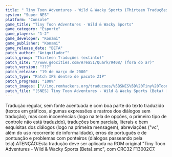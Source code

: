 ```yaml
---
title: " Tiny Toon Adventures - Wild & Wacky Sports (Thirteen Traduções)"
system: "Super NES"
platform: "Console"
game_title: "Tiny Toon Adventures - Wild & Wacky Sports"
game_category: "Esporte"
game_players: "1-2"
game_developer: "Konami"
game_publisher: "Konami"
game_release_date: "BETA"
patch_author: "Aniquilador^"
patch_group: "Thirteen Traduções (extinto)"
patch_site: "//www.geocities.com/Area51/Quark/9408/ (fora do ar)"
patch_version: "???"
patch_release: "19 de março de 2000"
patch_type: "Patch IPS dentro de pacote ZIP"
patch_progress: "100%"
patch_images: ["//img.romhackers.org/traducoes/%5BSNES%5D%20Tiny%20Toon%20Adventures%20-%20Wild%20&%20Wacky%20Sports%20-%20Thirteen%20Traducoes%20-%201.png","//img.romhackers.org/traducoes/%5BSNES%5D%20Tiny%20Toon%20Adventures%20-%20Wild%20&%20Wacky%20Sports%20-%20Thirteen%20Traducoes%20-%202.png","//img.romhackers.org/traducoes/%5BSNES%5D%20Tiny%20Toon%20Adventures%20-%20Wild%20&%20Wacky%20Sports%20-%20Thirteen%20Traducoes%20-%203.png"]
patch_file: "[SNES] Tiny Toon Adventures - Wild & Wacky Sports (Beta) [I-BR T-Aniquilador^ G-Thirteen Traducoes P-100% A-2000].zip"
---
```

Tradução regular, sem fonte acentuada e com boa parte do texto traduzido (textos em gráficos, algumas expressões e rastros dos diálogos sem tradução), mas com incoerências (logo na tela de opções, o primeiro tipo de controle não está traduzido), traduções bem parciais, literais e bem esquisitas dos diálogos (logo na primeira mensagem), abreviações ("vc", além do uso recorrente de informalidade), erros de português e de pontuação e problemas com ponteiros (diálogos passeando pela tela).ATENÇÃO:Esta tradução deve ser aplicada na ROM original "Tiny Toon Adventures - Wild & Wacky Sports (Beta).smc", com CRC32 F13002C7.